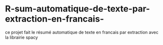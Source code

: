 # R-sum-automatique-de-texte-par-extraction-en-francais-
ce projet fait le résumé automatique de texte en francais par extraction avec la librairie spacy
